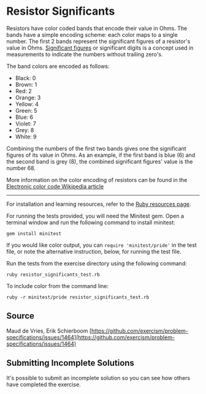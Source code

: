 # Resistor Significants

Resistors have color coded bands that encode their value in Ohms. The bands have a simple encoding scheme: each color maps to a single number. The first 2 bands represent the significant figures of a resistor's value in Ohms. 
[Significant figures](https://en.wikipedia.org/wiki/Significant_figures) or significant digits is a concept used in measurements to indicate the numbers without trailing zero's.

The band colors are encoded as follows:

- Black: 0
- Brown: 1
- Red: 2
- Orange: 3
- Yellow: 4
- Green: 5
- Blue: 6
- Violet: 7
- Grey: 8
- White: 9

Combining the numbers of the first two bands gives one the significant figures of its value in Ohms. As an example, if the first band is blue (6) and the second band is grey (8), the combined significant figures' value is the number 68. 

More information on the color encoding of resistors can be found in the [Electronic color code Wikipedia article](https://en.wikipedia.org/wiki/Electronic_color_code)

* * * *

For installation and learning resources, refer to the
[Ruby resources page](http://exercism.io/languages/ruby/resources).

For running the tests provided, you will need the Minitest gem. Open a
terminal window and run the following command to install minitest:

    gem install minitest

If you would like color output, you can `require 'minitest/pride'` in
the test file, or note the alternative instruction, below, for running
the test file.

Run the tests from the exercise directory using the following command:

    ruby resistor_significants_test.rb

To include color from the command line:

    ruby -r minitest/pride resistor_significants_test.rb


## Source

Maud de Vries, Erik Schierboom [https://github.com/exercism/problem-specifications/issues/1464](https://github.com/exercism/problem-specifications/issues/1464)

## Submitting Incomplete Solutions
It's possible to submit an incomplete solution so you can see how others have completed the exercise.
